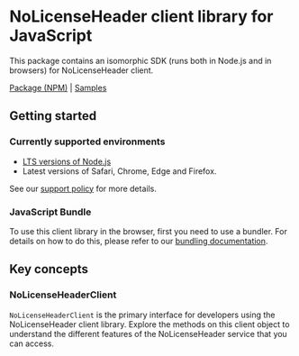 # NoLicenseHeader client library for JavaScript

This package contains an isomorphic SDK (runs both in Node.js and in browsers) for NoLicenseHeader client.



[Package (NPM)](https://www.npmjs.com/package/@msinternal/nolicense-header) |
[Samples](https://github.com/Azure-Samples/azure-samples-js-management)

## Getting started

### Currently supported environments

- [LTS versions of Node.js](https://github.com/nodejs/release#release-schedule)
- Latest versions of Safari, Chrome, Edge and Firefox.

See our [support policy](https://github.com/Azure/azure-sdk-for-js/blob/main/SUPPORT.md) for more details.




### JavaScript Bundle
To use this client library in the browser, first you need to use a bundler. For details on how to do this, please refer to our [bundling documentation](https://aka.ms/AzureSDKBundling).

## Key concepts

### NoLicenseHeaderClient

`NoLicenseHeaderClient` is the primary interface for developers using the NoLicenseHeader client library. Explore the methods on this client object to understand the different features of the NoLicenseHeader service that you can access.

